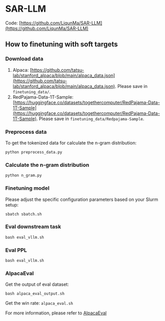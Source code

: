 # SAR-LLM
Code: [https://github.com/LiqunMa/SAR-LLM](https://github.com/LiqunMa/SAR-LLM)

## How to finetuning with soft targets

### Download data
1. Alpaca: [https://github.com/tatsu-lab/stanford_alpaca/blob/main/alpaca_data.json](https://github.com/tatsu-lab/stanford_alpaca/blob/main/alpaca_data.json). Please save in `finetuning_data/`.
2. RedPajama-Data-1T-Sample: [https://huggingface.co/datasets/togethercomputer/RedPajama-Data-1T-Sample](https://huggingface.co/datasets/togethercomputer/RedPajama-Data-1T-Sample). Please save in `finetuning_data/Redpajama-Sample`.

### Preprocess data
To get the tokenized data for calculate the n-gram distribution:

`python preprocess_data.py` 

### Calculate the n-gram distribution
`python n_gram.py`

### Finetuning model
Please adjust the specific configuration parameters based on your Slurm setup:

`sbatch sbatch.sh`

### Eval downstream task
`bash eval_vllm.sh`

### Eval PPL
`bash eval_vllm.sh`

### AlpacaEval
Get the output of eval dataset:

`bash alpaca_eval_output.sh`

Get the win rate:
`alpaca_eval.sh`

For more information, please refer to [AlpacaEval](https://github.com/tatsu-lab/alpaca_eval)